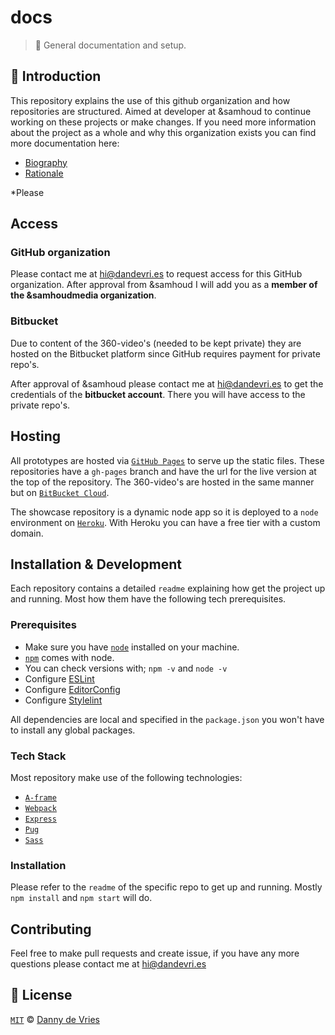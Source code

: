 # docs
> 📃 General documentation and setup.

## 📖 Introduction
This repository explains the use of this github organization and how repositories are structured. Aimed at developer at &samhoud to continue working on these projects or make changes. If you need more information about the project as a whole and why this organization exists you can find more documentation here:

* [Biography](https://productbiografie.dandevri.es/)
* [Rationale](http://rationale.dandevri.es/)

*Please

## Access

### GitHub organization
Please contact me at hi@dandevri.es to request access for this GitHub organization. After approval from &samhoud I will add you as a **member of the &samhoudmedia organization**.

### Bitbucket
Due to content of the 360-video's (needed to be kept private) they are hosted on the Bitbucket platform since GitHub requires payment for private repo's. 

After approval of &samhoud please contact me at hi@dandevri.es to get the credentials of the **bitbucket account**. There you will have access to the private repo's.

## Hosting
All prototypes are hosted via [`GitHub Pages`](https://pages.github.com/) to serve up the static files. These repositories have a `gh-pages` branch and have the url for the live version at the top of the repository. The 360-video's are hosted in the same manner but on [`BitBucket Cloud`](https://confluence.atlassian.com/bitbucket/publishing-a-website-on-bitbucket-cloud-221449776.html). 

The showcase repository is a dynamic node app so it is deployed to a `node` environment on [`Heroku`](heroku.com). With Heroku you can have a free tier with a custom domain.

## Installation & Development

Each repository contains a detailed `readme` explaining how get the project up and running. Most how them have the following tech prerequisites.

### Prerequisites
* Make sure you have [`node`](https://nodejs.org/en/) installed on your machine.
* [`npm`](https://www.npmjs.com/) comes with node.
* You can check versions with; `npm -v` and `node -v`
* Configure [ESLint](https://eslint.org/docs/user-guide/integrations)
* Configure [EditorConfig](https://editorconfig.org/#download)
* Configure [Stylelint](https://stylelint.io/user-guide/complementary-tools/)

All dependencies are local and specified in the `package.json` you won't have to install any global packages.

### Tech Stack
Most repository make use of the following technologies:
* [`A-frame`](https://aframe.io/)
* [`Webpack`](https://webpack.js.org/)
* [`Express`](https://expressjs.com/)
* [`Pug`](https://pugjs.org)
* [`Sass`](https://sass-lang.com/)

### Installation
Please refer to the `readme` of the specific repo to get up and running. Mostly `npm install` and `npm start` will do. 

## Contributing
Feel free to make pull requests and create issue, if you have any more questions please contact me at hi@dandevri.es

## 📃 License
[`MIT`](LICENSE) © [Danny de Vries](https://github.com/dandevri)
